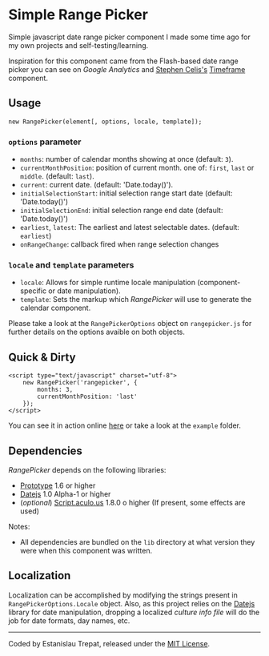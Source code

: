 # Simple Range Picker

Simple javascript date range picker component I made some time ago for my own
projects and self-testing/learning.

Inspiration for this component came from the Flash-based date range picker you
can see on *Google Analytics* and [Stephen Celis's](http://stephencelis.com/) [Timeframe](http://stephencelis.github.com/timeframe) component.

## Usage

    new RangePicker(element[, options, locale, template]);

### `options` parameter

- `months`: number of calendar months showing at once (default: `3`).
- `currentMonthPosition`: position of current month. one of: `first`, `last` or
`middle`. (default: `last`).
- `current`: current date. (default: 'Date.today()').
- `initialSelectionStart`: initial selection range start date (default: 'Date.today()')
- `initialSelectionEnd`: initial selection range end date (default: 'Date.today()')
- `earliest`, `latest`: The earliest and latest selectable dates. (default: `earliest`)
- `onRangeChange`: callback fired when range selection changes

### `locale` and `template` parameters

- `locale`: Allows for simple runtime locale manipulation (component-specific or date manipulation).
- `template`: Sets the markup which *RangePicker* will use to generate the
calendar component.

Please take a look at the `RangePickerOptions` object on `rangepicker.js` for further
details on the options avaible on both objects.

## Quick & Dirty

    <script type="text/javascript" charset="utf-8">
        new RangePicker('rangepicker', {
            months: 3,
            currentMonthPosition: 'last'
        });
    </script>

You can see it in action online [here](http://etrepat.github.com/simple-range-picker/)
or take a look at the `example` folder.

## Dependencies

*RangePicker* depends on the following libraries:

- [Prototype](http://prototypejs.org) 1.6 or higher
- [Datejs](http://code.google.com/p/datejs/) 1.0 Alpha-1 or higher
- (*optional*) [Script.aculo.us](http://script.aculo.us/) 1.8.0 o higher (If present, some effects are used)

Notes:

- All dependencies are bundled on the `lib` directory at what version they
were when this component was written.

## Localization

Localization can be accomplished by modifying the strings present in `RangePickerOptions.Locale`
object. Also, as this project relies on the [Datejs](http://code.google.com/p/datejs/) library for
date manipulation, dropping a localized *culture info file* will do the job for date formats, day names, etc.

---

Coded by Estanislau Trepat, released under the [MIT License](http://www.opensource.org/licenses/mit-license.php).

